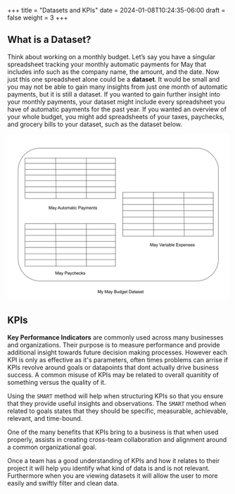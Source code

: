 +++
title = "Datasets and KPIs"
date = 2024-01-08T10:24:35-06:00
draft = false
weight = 3
+++

## What is a Dataset?

Think about working on a monthly budget. Let’s say you have a singular spreadsheet tracking your monthly automatic payments for May that includes info such as the company name, the amount, and the date. Now just this one spreadsheet alone could be a **dataset**. It would be small and you may not be able to gain many insights from just one month of automatic payments, but it is still a dataset. If you wanted to gain further insight into your monthly payments, your dataset might include every spreadsheet you have of automatic payments for the past year. If you wanted an overview of your whole budget, you might add spreadsheets of your taxes, paychecks, and grocery bills to your dataset, such as the dataset below.

![Diagram of a dataset with spreadsheets of automatic payments, variable expenses, and paychecks for the month of may](pictures/diagramDataset.png?classes=border)

## KPIs

**Key Performance Indicators** are commonly used across many businesses and organizations. Their purpose is to measure performance and provide additional insight towards future decision making processes. However each KPI is only as effective as it's parameters, often times problems can arrise if KPIs revolve around goals or datapoints that dont actually drive business success. A common misuse of KPIs may be related to overall quanitity of something versus the quality of it.

Using the `SMART` method will help when structuring KPIs so that you ensure that they provide useful insights and observations. The `SMART` method when related to goals states that they should be specific, measurable, achievable, relevant, and time-bound.

One of the many benefits that KPIs bring to a business is that when used properly, assists in creating cross-team collaboration and alignment around a common organizational goal.

Once a team has a good understanding of KPIs and how it relates to their project it will help you identify what kind of data is and is not relevant. Furthermore when you are viewing datasets it will allow the user to more easily and swiftly filter and clean data.